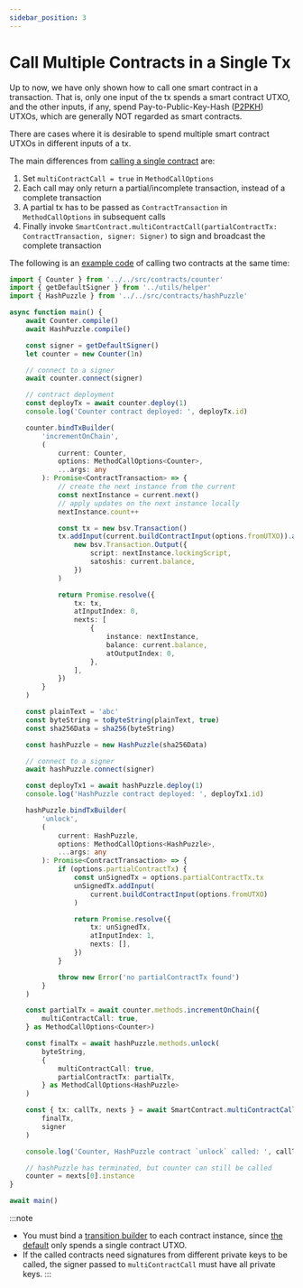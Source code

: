 ```yaml
---
sidebar_position: 3
---
```


# Call Multiple Contracts in a Single Tx

Up to now, we have only shown how to call one smart contract in a transaction. That is, only one input of the tx spends a smart contract UTXO, and the other inputs, if any, spend Pay-to-Public-Key-Hash ([P2PKH](https://learnmeabitcoin.com/guide/p2pkh)) UTXOs, which are generally NOT regarded as smart contracts.

There are cases where it is desirable to spend multiple smart contract UTXOs in different inputs of a tx.

The main differences from [calling a single contract](../how-to-deploy-and-call-a-contract/how-to-deploy-and-call-a-contract.md#contract-call) are:

1. Set `multiContractCall = true` in `MethodCallOptions`
2. Each call may only return a partial/incomplete transaction, instead of a complete transaction
3. A partial tx has to be passed as `ContractTransaction` in `MethodCallOptions` in subsequent calls
4. Finally invoke `SmartContract.multiContractCall(partialContractTx: ContractTransaction, signer: Signer)` to sign and broadcast the complete transaction


The following is an [example code](https://github.com/sCrypt-Inc/boilerplate/blob/master/tests/testnet/multi_contracts_call.ts) of calling two contracts at the same time:


```ts
import { Counter } from '../../src/contracts/counter'
import { getDefaultSigner } from '../utils/helper'
import { HashPuzzle } from '../../src/contracts/hashPuzzle'

async function main() {
    await Counter.compile()
    await HashPuzzle.compile()

    const signer = getDefaultSigner()
    let counter = new Counter(1n)

    // connect to a signer
    await counter.connect(signer)

    // contract deployment
    const deployTx = await counter.deploy(1)
    console.log('Counter contract deployed: ', deployTx.id)

    counter.bindTxBuilder(
        'incrementOnChain',
        (
            current: Counter,
            options: MethodCallOptions<Counter>,
            ...args: any
        ): Promise<ContractTransaction> => {
            // create the next instance from the current
            const nextInstance = current.next()
            // apply updates on the next instance locally
            nextInstance.count++

            const tx = new bsv.Transaction()
            tx.addInput(current.buildContractInput(options.fromUTXO)).addOutput(
                new bsv.Transaction.Output({
                    script: nextInstance.lockingScript,
                    satoshis: current.balance,
                })
            )

            return Promise.resolve({
                tx: tx,
                atInputIndex: 0,
                nexts: [
                    {
                        instance: nextInstance,
                        balance: current.balance,
                        atOutputIndex: 0,
                    },
                ],
            })
        }
    )

    const plainText = 'abc'
    const byteString = toByteString(plainText, true)
    const sha256Data = sha256(byteString)

    const hashPuzzle = new HashPuzzle(sha256Data)

    // connect to a signer
    await hashPuzzle.connect(signer)

    const deployTx1 = await hashPuzzle.deploy(1)
    console.log('HashPuzzle contract deployed: ', deployTx1.id)

    hashPuzzle.bindTxBuilder(
        'unlock',
        (
            current: HashPuzzle,
            options: MethodCallOptions<HashPuzzle>,
            ...args: any
        ): Promise<ContractTransaction> => {
            if (options.partialContractTx) {
                const unSignedTx = options.partialContractTx.tx
                unSignedTx.addInput(
                    current.buildContractInput(options.fromUTXO)
                )

                return Promise.resolve({
                    tx: unSignedTx,
                    atInputIndex: 1,
                    nexts: [],
                })
            }

            throw new Error('no partialContractTx found')
        }
    )

    const partialTx = await counter.methods.incrementOnChain({
        multiContractCall: true,
    } as MethodCallOptions<Counter>)

    const finalTx = await hashPuzzle.methods.unlock(
        byteString,
        {
            multiContractCall: true,
            partialContractTx: partialTx,
        } as MethodCallOptions<HashPuzzle>
    )

    const { tx: callTx, nexts } = await SmartContract.multiContractCall(
        finalTx,
        signer
    )

    console.log('Counter, HashPuzzle contract `unlock` called: ', callTx.id)

    // hashPuzzle has terminated, but counter can still be called
    counter = nexts[0].instance
}

await main()

```



:::note
- You must bind a [transition builder](../how-to-deploy-and-call-a-contract/how-to-deploy-and-call-a-contract.md#tx-builders) to each contract instance, since [the default](../how-to-deploy-and-call-a-contract/how-to-customize-a-contract-tx.md#customize-1) only spends a single contract UTXO.
- If the called contracts need signatures from different private keys to be called, the signer passed to `multiContractCall` must have all private keys.
:::


